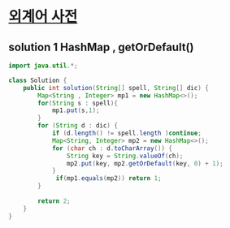 #  [외계어 사전 ](https://programmers.co.kr/learn/courses/30/lessons/120869)

## solution 1 HashMap , getOrDefault()

```java
import java.util.*;

class Solution {
    public int solution(String[] spell, String[] dic) {
        Map<String , Integer> mp1 = new HashMap<>();
        for(String s : spell){
            mp1.put(s,1);
        }
        for (String d : dic) {
            if (d.length() != spell.length )continue;
            Map<String, Integer> mp2 = new HashMap<>();
            for (char ch : d.toCharArray()) {
                String key = String.valueOf(ch);
                mp2.put(key, mp2.getOrDefault(key, 0) + 1);
            }
             if(mp1.equals(mp2)) return 1;
        }
       
        return 2;
    }
}
```